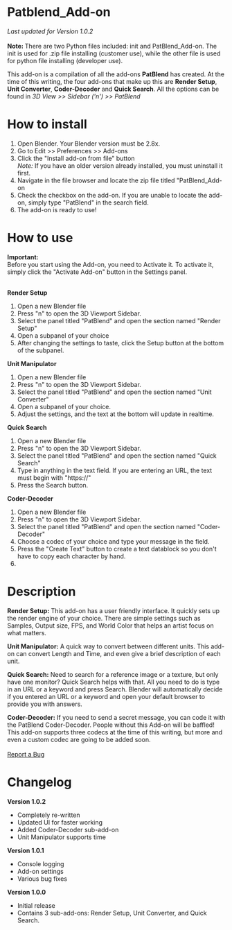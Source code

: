 # Patblend_Add-on
<i>Last updated for Version 1.0.2</i><br><br>
<b>Note: </b>There are two Python files included: init and PatBlend_Add-on. The init is used for .zip file installing (customer use), while the other file is used for python file installing (developer use).<br>

This add-on is a compilation of all the add-ons <b>PatBlend</b> has created. 
At the time of this writing, the four add-ons that make up this are <b>Render Setup</b>, <b>Unit Converter</b>, <b>Coder-Decoder</b> and <b>Quick Search</b>. 
All the options can be found in <i>3D View >> Sidebar ('n') >> PatBlend</i>


<h1>How to install</h1>
<ol>
  <li>Open Blender. Your Blender version must be 2.8x.</li>
  <li>Go to Edit >> Preferences >> Add-ons</li>
  <li>Click the "Install add-on from file" button<br><i>Note:</i> If you have an older version already installed, you must uninstall it first.</li>
  <li>Navigate in the file browser and locate the zip file titled "PatBlend_Add-on</li>
  <li>Check the checkbox on the add-on. If you are unable to locate the add-on, simply type "PatBlend" in the search field.</li>
  <li>The add-on is ready to use!</li>
</ol>


<h1>How to use</h1>
<b>Important:</b><br>
Before you start using the Add-on, you need to Activate it. To activate it, simply click the "Activate Add-on" button in the Settings panel.<br><br>

<b>Render Setup</b>
<ol>
  <li>Open a new Blender file</li>
  <li>Press "n" to open the 3D Viewport Sidebar.</li>
  <li>Select the panel titled "PatBlend" and open the section named "Render Setup"</li>
  <li>Open a subpanel of your choice</li>
  <li>After changing the settings to taste, click the Setup button at the bottom of the subpanel.</li>
</ol>

<b>Unit Manipulator</b>
<ol>
  <li>Open a new Blender file</li>
  <li>Press "n" to open the 3D Viewport Sidebar.</li>
  <li>Select the panel titled "PatBlend" and open the section named "Unit Converter"</li>
  <li>Open a subpanel of your choice.</li>
  <li>Adjust the settings, and the text at the bottom will update in realtime.</li>
</ol>

<b>Quick Search</b>
<ol>
  <li>Open a new Blender file</li>
  <li>Press "n" to open the 3D Viewport Sidebar.</li>
  <li>Select the panel titled "PatBlend" and open the section named "Quick Search"</li>
  <li>Type in anything in the text field. If you are entering an URL, the text must begin with "https://"</li>
  <li>Press the Search button.</li>
</ol>

<b>Coder-Decoder</b>
<ol>
  <li>Open a new Blender file</li>
  <li>Press "n" to open the 3D Viewport Sidebar.</li>
  <li>Select the panel titled "PatBlend" and open the section named "Coder-Decoder"</li>
  <li>Choose a codec of your choice and type your message in the field.</li>
  <li>Press the "Create Text" button to create a text datablock so you don't have to copy each character by hand.<li>
</ol>

<h1>Description</h1>

<b>Render Setup:</b>
This add-on has a user friendly interface. It quickly sets up the render engine of your choice. There are simple settings such as Samples, Output size, FPS, and World Color that helps an artist focus on what matters.

<b>Unit Manipulator:</b>
A quick way to convert between different units. This add-on can convert Length and Time, and even give a brief description of each unit.

<b>Quick Search:</b>
Need to search for a reference image or a texture, but only have one monitor? Quick Search helps with that. All you need to do is type in an URL or a keyword and press Search. Blender will automatically decide if you entered an URL or a keyword and open your default browser to provide you with answers.

<b>Coder-Decoder:</b>
If you need to send a secret message, you can code it with the PatBlend Coder-Decoder. People without this Add-on will be baffled! This add-on supports three codecs at the time of this writing, but more and even a custom codec are going to be added soon.
<br>
<br>
<a href = "https://forms.gle/rGULhrpfpCta7CWj9">Report a Bug</a>
<br>

<h1>Changelog</h1>

<b>Version 1.0.2</b>
<ul>
  <li>Completely re-written</li>
  <li>Updated UI for faster working</li>
  <li>Added Coder-Decoder sub-add-on</li>
  <li>Unit Manipulator supports time</li>
</ul>

<b>Version 1.0.1</b>
<ul>
  <li>Console logging</li>
  <li>Add-on settings</li>
  <li>Various bug fixes</li>
</ul>

<b>Version 1.0.0</b>
<ul>
  <li>Initial release</li>
  <li>Contains 3 sub-add-ons: Render Setup, Unit Converter, and Quick Search.</li>
</ul>